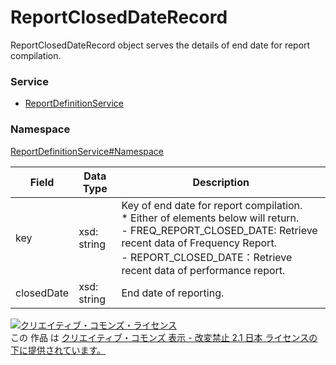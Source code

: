 # ReportClosedDateRecord
ReportClosedDateRecord object serves the details of end date for report compilation.
### Service
+ [ReportDefinitionService](../../services/ReportDefinitionService.md)

### Namespace
[ReportDefinitionService#Namespace](../../services/ReportDefinitionService.md#namespace)

| Field | Data Type | Description |
|---|---|---|
| key| xsd: string| Key of end date for report compilation. <br>* Either of elements below will return.<br>- FREQ_REPORT_CLOSED_DATE: Retrieve recent data of Frequency Report.<br>- REPORT_CLOSED_DATE：Retrieve recent data of performance report.|
| closedDate| xsd: string| End date of reporting. |

<a rel="license" href="http://creativecommons.org/licenses/by-nd/2.1/jp/"><img alt="クリエイティブ・コモンズ・ライセンス" style="border-width:0" src="https://i.creativecommons.org/l/by-nd/2.1/jp/88x31.png" /></a><br />この 作品 は <a rel="license" href="http://creativecommons.org/licenses/by-nd/2.1/jp/">クリエイティブ・コモンズ 表示 - 改変禁止 2.1 日本 ライセンスの下に提供されています。</a>
